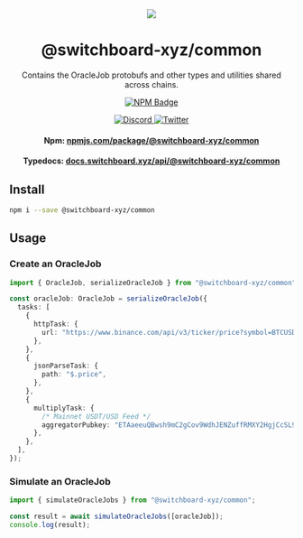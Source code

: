 <div align="center">
  <a href="#">
    <img src="https://github.com/switchboard-xyz/core-sdk/raw/main/website/static/img/icons/switchboard/avatar.png" />
  </a>

  <h1>@switchboard-xyz/common</h1>

  <p>Contains the OracleJob protobufs and other types and utilities shared across chains.</p>

  <p>
	<a href="https://www.npmjs.com/package/@switchboard-xyz/common">
      <img alt="NPM Badge" src="https://img.shields.io/github/package-json/v/switchboard-xyz/core-sdk?color=red&filename=javascript%2Fcommon%2Fpackage.json&label=%40switchboard-xyz%2Fcommon&logo=npm" />
    </a>
  </p>

  <p>
    <a href="https://discord.gg/switchboardxyz">
      <img alt="Discord" src="https://img.shields.io/discord/841525135311634443?color=blueviolet&logo=discord&logoColor=white" />
    </a>
    <a href="https://twitter.com/switchboardxyz">
      <img alt="Twitter" src="https://img.shields.io/twitter/follow/switchboardxyz?label=Follow+Switchboard" />
    </a>
  </p>

  <h4>
    <strong>Npm: </strong><a href="https://www.npmjs.com/package/@switchboard-xyz/common">npmjs.com/package/@switchboard-xyz/common</a>
  </h4>
  <h4>
    <strong>Typedocs: </strong><a href="https://docs.switchboard.xyz/api/@switchboard-xyz/common">docs.switchboard.xyz/api/@switchboard-xyz/common</a>
  </h4>
</div>

## Install

```bash
npm i --save @switchboard-xyz/common
```

## Usage

### Create an OracleJob

```ts
import { OracleJob, serializeOracleJob } from "@switchboard-xyz/common";

const oracleJob: OracleJob = serializeOracleJob({
  tasks: [
    {
      httpTask: {
        url: "https://www.binance.com/api/v3/ticker/price?symbol=BTCUSDT",
      },
    },
    {
      jsonParseTask: {
        path: "$.price",
      },
    },
    {
      multiplyTask: {
        /* Mainnet USDT/USD Feed */
        aggregatorPubkey: "ETAaeeuQBwsh9mC2gCov9WdhJENZuffRMXY2HgjCcSL9",
      },
    },
  ],
});
```

### Simulate an OracleJob

```ts
import { simulateOracleJobs } from "@switchboard-xyz/common";

const result = await simulateOracleJobs([oracleJob]);
console.log(result);
```

